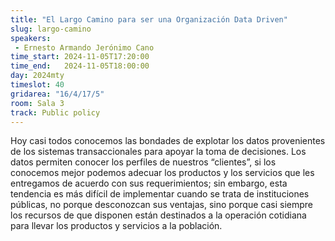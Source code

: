 ```yaml
---
title: "El Largo Camino para ser una Organización Data Driven"
slug: largo-camino
speakers:
 - Ernesto Armando Jerónimo Cano
time_start: 2024-11-05T17:20:00
time_end:   2024-11-05T18:00:00
day: 2024mty
timeslot: 40
gridarea: "16/4/17/5"
room: Sala 3
track: Public policy
---
```


Hoy casi todos conocemos las bondades de explotar los datos provenientes de los sistemas transaccionales para apoyar la toma de decisiones. Los datos permiten conocer los perfiles de nuestros “clientes”, si los conocemos mejor podemos adecuar los productos y los servicios que les entregamos de acuerdo con sus requerimientos; sin embargo, esta tendencia es más difícil de implementar cuando se trata de instituciones públicas, no porque desconozcan sus ventajas, sino porque casi siempre los recursos de que disponen están destinados a la operación cotidiana para llevar los productos y servicios a la población. 
